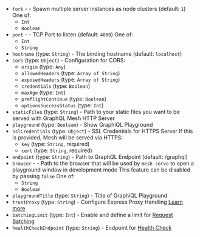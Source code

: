 
* `fork` -  - Spawn multiple server instances as node clusters (default: `1`) One of: 
  * `Int`
  * `Boolean`
* `port` -  - TCP Port to listen (default: `4000`) One of: 
  * `Int`
  * `String`
* `hostname` (type: `String`) - The binding hostname (default: `localhost`)
* `cors` (type: `Object`) - Configuration for CORS: 
  * `origin` (type: `Any`)
  * `allowedHeaders` (type: `Array of String`)
  * `exposedHeaders` (type: `Array of String`)
  * `credentials` (type: `Boolean`)
  * `maxAge` (type: `Int`)
  * `preflightContinue` (type: `Boolean`)
  * `optionsSuccessStatus` (type: `Int`)
* `staticFiles` (type: `String`) - Path to your static files you want to be served with GraphQL Mesh HTTP Server
* `playground` (type: `Boolean`) - Show GraphiQL Playground
* `sslCredentials` (type: `Object`) - SSL Credentials for HTTPS Server
If this is provided, Mesh will be served via HTTPS: 
  * `key` (type: `String`, required)
  * `cert` (type: `String`, required)
* `endpoint` (type: `String`) - Path to GraphQL Endpoint (default: /graphql)
* `browser` -  - Path to the browser that will be used by `mesh serve` to open a playground window in development mode
This feature can be disabled by passing `false` One of: 
  * `String`
  * `Boolean`
* `playgroundTitle` (type: `String`) - Title of GraphiQL Playground
* `trustProxy` (type: `String`) - Configure Express Proxy Handling
[Learn more](https://expressjs.com/en/guide/behind-proxies.html)
* `batchingLimit` (type: `Int`) - Enable and define a limit for [Request Batching](https://github.com/graphql/graphql-over-http/blob/main/rfcs/Batching.md)
* `healthCheckEndpoint` (type: `String`) - Endpoint for [Health Check](https://the-guild.dev/graphql/yoga-server/docs/features/health-check)